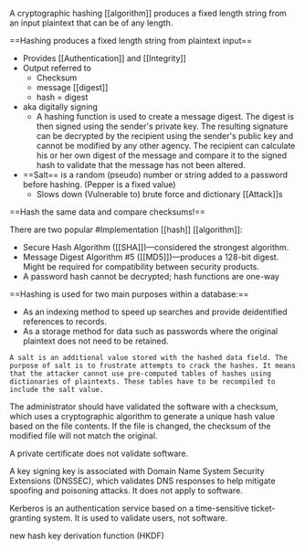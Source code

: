 
A cryptographic hashing [[algorithm]] produces a fixed length string from an input plaintext that can be of any length.

==Hashing produces a fixed length string from plaintext input==
- Provides [[Authentication]] and [[Integrity]]
- Output referred to
	- Checksum
	- message [[digest]] 
	- hash = digest
- aka digitally signing
	- A hashing function is used to create a message digest. The digest is then signed using the sender's private key. The resulting signature can be decrypted by the recipient using the sender's public key and cannot be modified by any other agency. The recipient can calculate his or her own digest of the message and compare it to the signed hash to validate that the message has not been altered.
- ==Salt== is a random (pseudo) number or string added to a password before hashing. (Pepper is a fixed value)
	- Slows down (Vulnerable to) brute force and dictionary [[Attack]]s

==Hash the same data and compare checksums!==

There are two popular #Implementation  [[hash]] [[algorithm]]:

-   Secure Hash Algorithm ([[SHA]])—considered the strongest algorithm. 
-   Message Digest Algorithm #5 ([[MD5]])—produces a 128-bit digest. Might be required for compatibility between security products.
- A password hash cannot be decrypted; hash functions are one-way

==Hashing is used for two main purposes within a database:==
-   As an indexing method to speed up searches and provide deidentified references to records.
-   As a storage method for data such as passwords where the original plaintext does not need to be retained.

```
A salt is an additional value stored with the hashed data field. The purpose of salt is to frustrate attempts to crack the hashes. It means that the attacker cannot use pre-computed tables of hashes using dictionaries of plaintexts. These tables have to be recompiled to include the salt value.
```

The administrator should have validated the software with a checksum, which uses a cryptographic algorithm to generate a unique hash value based on the file contents. If the file is changed, the checksum of the modified file will not match the original.

A private certificate does not validate software.

A key signing key is associated with Domain Name System Security Extensions (DNSSEC), which validates DNS responses to help mitigate spoofing and poisoning attacks. It does not apply to software.

Kerberos is an authentication service based on a time-sensitive ticket-granting system. It is used to validate users, not software.

new hash key derivation function (HKDF)